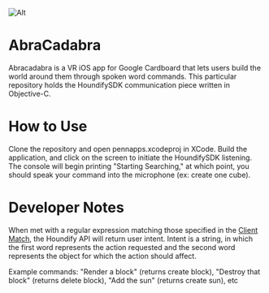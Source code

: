 ![Alt](http://i.imgur.com/rYnpSRo.png)

# AbraCadabra
Abracadabra is a VR iOS app for Google Cardboard that lets users build the world around them through spoken word commands. This particular repository holds the HoundifySDK communication piece written in Objective-C.

# How to Use
Clone the repository and open pennapps.xcodeproj in XCode. Build the application, and click on the screen to initiate the HoundifySDK listening. The console will begin printing "Starting Searching," at which point, you should speak your command into the microphone (ex: create one cube).

# Developer Notes
When met with a regular expression matching those specified in the [Client Match](https://github.com/FrancescoSTL/AbraCadabra/blob/master/pennapps/ProcessSpeech.m#L43), the Houndify API will return user intent. Intent is a string, in which the first word represents the action requested and the second word represents the object for which the action should affect.

Example commands: "Render a block" (returns create block),
"Destroy that block" (returns delete block),
"Add the sun" (returns create sun), etc
